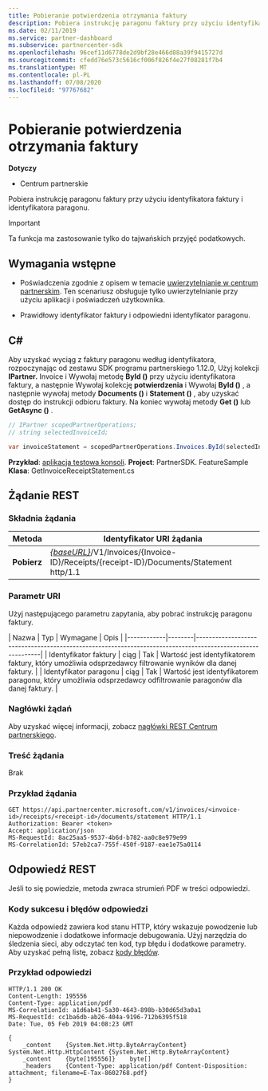 ```yaml
---
title: Pobieranie potwierdzenia otrzymania faktury
description: Pobiera instrukcję paragonu faktury przy użyciu identyfikatora faktury i identyfikatora paragonu.
ms.date: 02/11/2019
ms.service: partner-dashboard
ms.subservice: partnercenter-sdk
ms.openlocfilehash: 96cef11d6778de2d9bf28e466d88a39f9415727d
ms.sourcegitcommit: cfedd76e573c5616cf006f826f4e27f08281f7b4
ms.translationtype: MT
ms.contentlocale: pl-PL
ms.lasthandoff: 07/08/2020
ms.locfileid: "97767682"
---
```

# <a name="get-invoice-receipt-statement"></a>Pobieranie potwierdzenia otrzymania faktury

**Dotyczy**

- Centrum partnerskie

Pobiera instrukcję paragonu faktury przy użyciu identyfikatora faktury i identyfikatora paragonu.

> [!IMPORTANT]
> Ta funkcja ma zastosowanie tylko do tajwańskich przyjęć podatkowych.

## <a name="prerequisites"></a>Wymagania wstępne

- Poświadczenia zgodnie z opisem w temacie [uwierzytelnianie w centrum partnerskim](partner-center-authentication.md). Ten scenariusz obsługuje tylko uwierzytelnianie przy użyciu aplikacji i poświadczeń użytkownika.

- Prawidłowy identyfikator faktury i odpowiedni identyfikator paragonu.

## <a name="c"></a>C\#

Aby uzyskać wyciąg z faktury paragonu według identyfikatora, rozpoczynając od zestawu SDK programu partnerskiego 1.12.0, Użyj kolekcji **IPartner.** Invoice i Wywołaj metodę **ById ()** przy użyciu identyfikatora faktury, a następnie Wywołaj kolekcję **potwierdzenia** i Wywołaj **ById ()** , a następnie wywołaj metody **Documents ()** i **Statement ()** , aby uzyskać dostęp do instrukcji odbioru faktury. Na koniec wywołaj metody **Get ()** lub **GetAsync ()** .

``` csharp
// IPartner scopedPartnerOperations;
// string selectedInvoiceId;

var invoiceStatement = scopedPartnerOperations.Invoices.ById(selectedInvoiceId).Receipts.ById(selectedReceipt).Documents.Statement.Get();
```

**Przykład**: [aplikacja testowa konsoli](console-test-app.md). **Project**: PartnerSDK. FeatureSample **Klasa**: GetInvoiceReceiptStatement.cs

## <a name="rest-request"></a>Żądanie REST

### <a name="request-syntax"></a>Składnia żądania

| Metoda  | Identyfikator URI żądania                                                                                                            |
|---------|------------------------------------------------------------------------------------------------------------------------|
| **Pobierz** | [*{baseURL}*](partner-center-rest-urls.md)/V1/Invoices/{Invoice-ID}/Receipts/{receipt-ID}/Documents/Statement http/1.1 |

### <a name="uri-parameter"></a>Parametr URI

Użyj następującego parametru zapytania, aby pobrać instrukcję paragonu faktury.

| Nazwa       | Typ   | Wymagane | Opis                                                                                    |
|------------|--------|-----------------------------------------------------------------------------------------------------------|
| Identyfikator faktury | ciąg | Tak      | Wartość jest identyfikatorem faktury, który umożliwia odsprzedawcy filtrowanie wyników dla danej faktury. |
| Identyfikator paragonu | ciąg | Tak      | Wartość jest identyfikatorem paragonu, który umożliwia odsprzedawcy odfiltrowanie paragonów dla danej faktury. |

### <a name="request-headers"></a>Nagłówki żądań

Aby uzyskać więcej informacji, zobacz [nagłówki REST Centrum partnerskiego](headers.md).

### <a name="request-body"></a>Treść żądania

Brak

### <a name="request-example"></a>Przykład żądania

```http
GET https://api.partnercenter.microsoft.com/v1/invoices/<invoice-id>/receipts/<receipt-id>/documents/statement HTTP/1.1
Authorization: Bearer <token>
Accept: application/json
MS-RequestId: 8ac25aa5-9537-4b6d-b782-aa0c8e979e99
MS-CorrelationId: 57eb2ca7-755f-450f-9187-eae1e75a0114
```

## <a name="rest-response"></a>Odpowiedź REST

Jeśli to się powiedzie, metoda zwraca strumień PDF w treści odpowiedzi.

### <a name="response-success-and-error-codes"></a>Kody sukcesu i błędów odpowiedzi

Każda odpowiedź zawiera kod stanu HTTP, który wskazuje powodzenie lub niepowodzenie i dodatkowe informacje debugowania. Użyj narzędzia do śledzenia sieci, aby odczytać ten kod, typ błędu i dodatkowe parametry. Aby uzyskać pełną listę, zobacz [kody błędów](error-codes.md).

### <a name="response-example"></a>Przykład odpowiedzi

```http
HTTP/1.1 200 OK
Content-Length: 195556
Content-Type: application/pdf
MS-CorrelationId: a1d6ab41-5a30-4643-898b-b30d65d3a0a1
MS-RequestId: cc1ba6db-ab26-404a-9196-712b6395f518
Date: Tue, 05 Feb 2019 04:08:23 GMT

{
    _content    {System.Net.Http.ByteArrayContent}    System.Net.Http.HttpContent {System.Net.Http.ByteArrayContent}
    _content    {byte[195556]}    byte[]
    _headers    {Content-Type: application/pdf Content-Disposition: attachment; filename=E-Tax-8602768.pdf}
}
```

